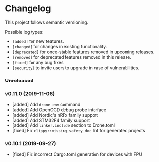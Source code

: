 # Changelog

This project follows semantic versioning.

Possible log types:

- `[added]` for new features.
- `[changed]` for changes in existing functionality.
- `[deprecated]` for once-stable features removed in upcoming releases.
- `[removed]` for deprecated features removed in this release.
- `[fixed]` for any bug fixes.
- `[security]` to invite users to upgrade in case of vulnerabilities.

### Unreleased

### v0.11.0 (2019-11-06)

- [added] Add `drone env` command
- [added] Add OpenOCD debug probe interface
- [added] Add Nordic's nRFx family support
- [added] Add STM32F4 family support
- [added] Add `linker.include` section to Drone.toml
- [fixed] Fix `clippy::missing_safety_doc` lint for generated projects

### v0.10.1 (2019-09-27)

- [fixed] Fix incorrect Cargo.toml generation for devices with FPU
